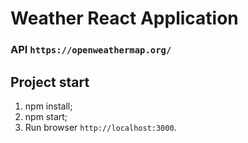 # Weather React Application
 
### API  `https://openweathermap.org/`

## Project start
1. npm install;
2. npm start;
3. Run browser `http://localhost:3000`.